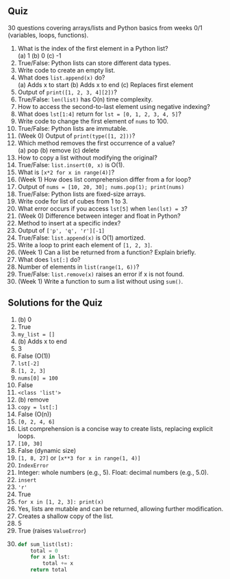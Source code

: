 ## Quiz
30 questions covering arrays/lists and Python basics from weeks 0/1 (variables, loops, functions).

1. What is the index of the first element in a Python list?  
   (a) 1 (b) 0 (c) -1  
2. True/False: Python lists can store different data types.  
3. Write code to create an empty list.  
4. What does `list.append(x)` do?  
   (a) Adds x to start (b) Adds x to end (c) Replaces first element  
5. Output of `print([1, 2, 3, 4][2])`?  
6. True/False: `len(list)` has O(n) time complexity.  
7. How to access the second-to-last element using negative indexing?  
8. What does `lst[1:4]` return for `lst = [0, 1, 2, 3, 4, 5]`?  
9. Write code to change the first element of `nums` to 100.  
10. True/False: Python lists are immutable.  
11. (Week 0) Output of `print(type([1, 2]))`?  
12. Which method removes the first occurrence of a value?  
    (a) pop (b) remove (c) delete  
13. How to copy a list without modifying the original?  
14. True/False: `list.insert(0, x)` is O(1).  
15. What is `[x*2 for x in range(4)]`?  
16. (Week 1) How does list comprehension differ from a for loop?  
17. Output of `nums = [10, 20, 30]; nums.pop(1); print(nums)`  
18. True/False: Python lists are fixed-size arrays.  
19. Write code for list of cubes from 1 to 3.  
20. What error occurs if you access `lst[5]` when `len(lst) = 3`?  
21. (Week 0) Difference between integer and float in Python?  
22. Method to insert at a specific index?  
23. Output of `['p', 'q', 'r'][-1]`  
24. True/False: `list.append(x)` is O(1) amortized.  
25. Write a loop to print each element of `[1, 2, 3]`.  
26. (Week 1) Can a list be returned from a function? Explain briefly.  
27. What does `lst[:]` do?  
28. Number of elements in `list(range(1, 6))`?  
29. True/False: `list.remove(x)` raises an error if x is not found.  
30. (Week 1) Write a function to sum a list without using `sum()`.  

## Solutions for the Quiz
1. (b) 0  
2. True  
3. `my_list = []`  
4. (b) Adds x to end  
5. 3  
6. False (O(1))  
7. `lst[-2]`  
8. `[1, 2, 3]`  
9. `nums[0] = 100`  
10. False  
11. `<class 'list'>`  
12. (b) remove  
13. `copy = lst[:]`  
14. False (O(n))  
15. `[0, 2, 4, 6]`  
16. List comprehension is a concise way to create lists, replacing explicit loops.  
17. `[10, 30]`  
18. False (dynamic size)  
19. `[1, 8, 27]` or `[x**3 for x in range(1, 4)]`  
20. `IndexError`  
21. Integer: whole numbers (e.g., 5). Float: decimal numbers (e.g., 5.0).  
22. `insert`  
23. `'r'`  
24. True  
25. `for x in [1, 2, 3]: print(x)`  
26. Yes, lists are mutable and can be returned, allowing further modification.  
27. Creates a shallow copy of the list.  
28. 5  
29. True (raises `ValueError`)  
30. ```python
    def sum_list(lst):
        total = 0
        for x in lst:
            total += x
        return total
    ```
